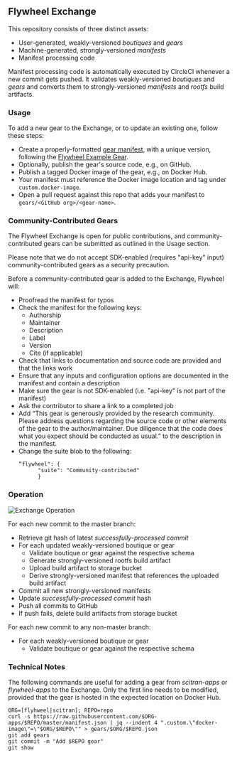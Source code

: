 ## Flywheel Exchange

This repository consists of three distinct assets:

- User-generated, weakly-versioned *boutiques* and *gears*
- Machine-generated, strongly-versioned *manifests*
- Manifest processing code

Manifest processing code is automatically executed by CircleCI whenever a new commit gets pushed. It validates weakly-versioned *boutiques* and *gears* and converts them to strongly-versioned *manifests* and *rootfs* build artifacts.

### Usage

To add a new gear to the Exchange, or to update an existing one, follow these steps:
- Create a properly-formatted [gear manifest](https://github.com/flywheel-io/gears/tree/master/spec), with a unique version, following the [Flywheel Example Gear](https://github.com/flywheel-io/exchange/blob/master/gears/flywheel/example-gear.json).
- Optionally, publish the gear's source code, e.g., on GitHub.
- Publish a tagged Docker image of the gear, e.g., on Docker Hub.
- Your manifest must reference the Docker image location and tag under `custom.docker-image`.
- Open a pull request against this repo that adds your manifest to `gears/<GitHub org>/<gear-name>`.

### Community-Contributed Gears

The Flywheel Exchange is open for public contributions, and community-contributed gears can be submitted as outlined in the Usage section. 

Please note that we do not accept SDK-enabled (requires "api-key" input) community-contributed gears as a security precaution. 

Before a community-contributed gear is added to the Exchange, Flywheel will:
- Proofread the manifest for typos
- Check the manifest for the following keys:
  - Authorship
  - Maintainer
  - Description
  - Label
  - Version
  - Cite (if applicable)
- Check that links to documentation and source code are provided and that the links work
- Ensure that any inputs and configuration options are documented in the manifest and contain a description
- Make sure the gear is not SDK-enabled (i.e. "api-key" is not part of the manifest)
- Ask the contributor to share a link to a completed job
- Add “This gear is generously provided by the research community. Please address questions regarding the source code or other elements of the gear to the author/maintainer. Due diligence that the code does what you expect should be conducted as usual.” to the description in the manifest.
- Change the suite blob to the following:
  ```
  “flywheel": {
        "suite": "Community-contributed"
        }
  ```

### Operation

![Exchange Operation](http://g.gravizo.com/g?digraph%20G%20{%20gear_schema%20[label="Gear%20Schema"];%20gear_json%20[label="Gear%20Spec"];%20boutique_schema%20[label="Boutique%20Schema"];%20boutique_json%20[label="Boutique%20Spec"];%20manifest%20[label="Manifest%20with%20embedded%20Invocation%20Schema"];%20invocation%20[label="Invocation"];%20boutique_schema%20->%20boutique_json%20[label="validate"];%20boutique_json%20->%20manifest%20[label="generate"];%20gear_schema%20->%20gear_json%20[label="validate"];%20gear_json%20->%20manifest%20[label="generate"];%20manifest%20->%20invocation%20[label="validate"];%20})

For each new commit to the master branch:

- Retrieve git hash of latest *successfully-processed commit*
- For each updated weakly-versioned boutique or gear
    - Validate boutique or gear against the respective schema
    - Generate strongly-versioned rootfs build artifact
    - Upload build artifact to storage bucket
    - Derive strongly-versioned manifest that references the uploaded build artifact
- Commit all new strongly-versioned manifests
- Update *successfully-processed commit* hash
- Push all commits to GitHub
- If push fails, delete build artifacts from storage bucket

For each new commit to any non-master branch:
- For each weakly-versioned boutique or gear
    - Validate boutique or gear against the respective schema

### Technical Notes
The following commands are useful for adding a gear from *scitran-apps* or *flywheel-apps* to the Exchange. Only the first line needs to be modified, provided that the gear is hosted in the expected location on Docker Hub.

```
ORG=[flyhweel|scitran]; REPO=repo
curl -s https://raw.githubusercontent.com/$ORG-apps/$REPO/master/manifest.json | jq --indent 4 ".custom.\"docker-image\"=\"$ORG/$REPO\"" > gears/$ORG/$REPO.json
git add gears
git commit -m "Add $REPO gear"
git show
```
